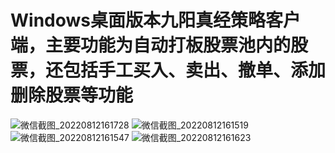 # Windows桌面版本九阳真经策略客户端，主要功能为自动打板股票池内的股票，还包括手工买入、卖出、撤单、添加删除股票等功能
![微信截图_20220812161728](https://user-images.githubusercontent.com/6970847/184476314-aa53dd15-db20-4dfc-b97b-cdd428eaf6b6.png)
![微信截图_20220812161519](https://user-images.githubusercontent.com/6970847/184476316-74d29310-94e8-4199-9a8b-8c8cbc9d6304.png)
![微信截图_20220812161547](https://user-images.githubusercontent.com/6970847/184476318-05e9e5de-8022-4454-a3a7-28d6bc70ba32.png)
![微信截图_20220812161623](https://user-images.githubusercontent.com/6970847/184476320-dd74bf46-2e65-4d46-9a66-83c0719ff092.png)
